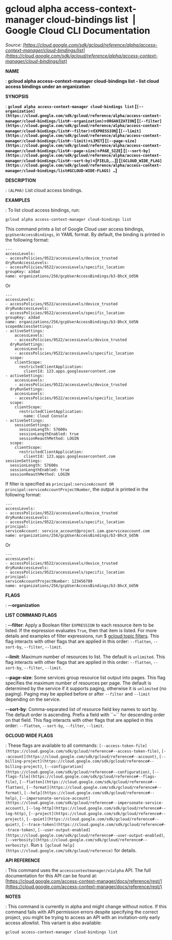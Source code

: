 # gcloud alpha access-context-manager cloud-bindings list  |  Google Cloud CLI Documentation

*Source: [https://cloud.google.com/sdk/gcloud/reference/alpha/access-context-manager/cloud-bindings/list](https://cloud.google.com/sdk/gcloud/reference/alpha/access-context-manager/cloud-bindings/list)*

**NAME**

: **gcloud alpha access-context-manager cloud-bindings list - list cloud access bindings under an organization**

**SYNOPSIS**

: **`gcloud alpha access-context-manager cloud-bindings list` [`[--organization](https://cloud.google.com/sdk/gcloud/reference/alpha/access-context-manager/cloud-bindings/list#--organization)`=`ORGANIZATION`] [`[--filter](https://cloud.google.com/sdk/gcloud/reference/alpha/access-context-manager/cloud-bindings/list#--filter)`=`EXPRESSION`] [`[--limit](https://cloud.google.com/sdk/gcloud/reference/alpha/access-context-manager/cloud-bindings/list#--limit)`=`LIMIT`] [`[--page-size](https://cloud.google.com/sdk/gcloud/reference/alpha/access-context-manager/cloud-bindings/list#--page-size)`=`PAGE_SIZE`] [`[--sort-by](https://cloud.google.com/sdk/gcloud/reference/alpha/access-context-manager/cloud-bindings/list#--sort-by)`=[`FIELD`,…]] [`[GCLOUD_WIDE_FLAG](https://cloud.google.com/sdk/gcloud/reference/alpha/access-context-manager/cloud-bindings/list#GCLOUD-WIDE-FLAGS) …`]**

**DESCRIPTION**

: `(ALPHA)` List cloud access bindings.

**EXAMPLES**

: To list cloud access bindings, run:

```
gcloud alpha access-context-manager cloud-bindings list
```

This command prints a list of Google Cloud user access bindings,
`gcpUserAccessBindings`, in YAML format. By default, the binding is
printed in the following format:

```
---
accessLevels:
- accessPolicies/9522/accessLevels/device_trusted
dryRunAccessLevels:
- accessPolicies/9522/accessLevels/specific_location
groupKey: a3dad
name: organizations/256/gcpUserAccessBindings/b3-BhcX_Ud5N
```

Or

```
---
accessLevels:
- accessPolicies/9522/accessLevels/device_trusted
dryRunAccessLevels:
- accessPolicies/9522/accessLevels/specific_location
groupKey: a3dad
name: organizations/256/gcpUserAccessBindings/b3-BhcX_Ud5N
scopedAccessSettings:
- activeSettings:
    accessLevels:
    - accessPolicies/9522/accessLevels/device_trusted
  dryRunSettings:
    accessLevels:
    - accessPolicies/9522/accessLevels/specific_location
  scope:
    clientScope:
      restrictedClientApplication:
        clientId: 123.apps.googleusercontent.com
- activeSettings:
    accessLevels:
    - accessPolicies/9522/accessLevels/device_trusted
  dryRunSettings:
    accessLevels:
    - accessPolicies/9522/accessLevels/specific_location
  scope:
    clientScope:
      restrictedClientApplication:
        name: Cloud Console
- activeSettings:
    sessionSettings:
      sessionLength: 57600s
      sessionLengthEnabled: true
      sessionReauthMethod: LOGIN
  scope:
    clientScope:
      restrictedClientApplication:
        clientId: 123.apps.googleusercontent.com
sessionSettings:
  sessionLength: 57600s
  sessionLengthEnabled: true
  sessionReauthMethod: LOGIN
```

If filter is specified as `principal:serviceAccount OR
principal:serviceAccountProjectNumber`, the output is printed in the
following format:

```
---
accessLevels:
- accessPolicies/9522/accessLevels/device_trusted
dryRunAccessLevels:
- accessPolicies/9522/accessLevels/specific_location
principal:
serviceAccount: service_account@project.iam.gserviceaccount.com
name: organizations/256/gcpUserAccessBindings/b3-BhcX_Ud5N
```

Or

```
---
accessLevels:
- accessPolicies/9522/accessLevels/device_trusted
dryRunAccessLevels:
- accessPolicies/9522/accessLevels/specific_location
principal:
serviceAccountProjectNumber: 123456789
name: organizations/256/gcpUserAccessBindings/b3-BhcX_Ud5N
```

**FLAGS**

: **--organization**

**LIST COMMAND FLAGS**

: **--filter**:
Apply a Boolean filter `EXPRESSION` to each resource item
to be listed. If the expression evaluates `True`, then that item is
listed. For more details and examples of filter expressions, run $ [gcloud topic filters](https://cloud.google.com/sdk/gcloud/reference/topic/filters). This flag
interacts with other flags that are applied in this order:
`--flatten`, `--sort-by`, `--filter`,
`--limit`.

**--limit**:
Maximum number of resources to list. The default is `unlimited`. This
flag interacts with other flags that are applied in this order:
`--flatten`, `--sort-by`, `--filter`,
`--limit`.

**--page-size**:
Some services group resource list output into pages. This flag specifies the
maximum number of resources per page. The default is determined by the service
if it supports paging, otherwise it is `unlimited` (no paging).
Paging may be applied before or after `--filter` and
`--limit` depending on the service.

**--sort-by**:
Comma-separated list of resource field key names to sort by. The default order
is ascending. Prefix a field with ``~´´ for descending order on that
field. This flag interacts with other flags that are applied in this order:
`--flatten`, `--sort-by`, `--filter`,
`--limit`.

**GCLOUD WIDE FLAGS**

: These flags are available to all commands: `[--access-token-file](https://cloud.google.com/sdk/gcloud/reference#--access-token-file)`,
`[--account](https://cloud.google.com/sdk/gcloud/reference#--account)`, `[--billing-project](https://cloud.google.com/sdk/gcloud/reference#--billing-project)`,
`[--configuration](https://cloud.google.com/sdk/gcloud/reference#--configuration)`,
`[--flags-file](https://cloud.google.com/sdk/gcloud/reference#--flags-file)`,
`[--flatten](https://cloud.google.com/sdk/gcloud/reference#--flatten)`, `[--format](https://cloud.google.com/sdk/gcloud/reference#--format)`, `[--help](https://cloud.google.com/sdk/gcloud/reference#--help)`, `[--impersonate-service-account](https://cloud.google.com/sdk/gcloud/reference#--impersonate-service-account)`,
`[--log-http](https://cloud.google.com/sdk/gcloud/reference#--log-http)`,
`[--project](https://cloud.google.com/sdk/gcloud/reference#--project)`, `[--quiet](https://cloud.google.com/sdk/gcloud/reference#--quiet)`, `[--trace-token](https://cloud.google.com/sdk/gcloud/reference#--trace-token)`, `[--user-output-enabled](https://cloud.google.com/sdk/gcloud/reference#--user-output-enabled)`,
`[--verbosity](https://cloud.google.com/sdk/gcloud/reference#--verbosity)`.
Run `$ [gcloud help](https://cloud.google.com/sdk/gcloud/reference)` for details.

**API REFERENCE**

: This command uses the `accesscontextmanager/v1alpha` API. The full
documentation for this API can be found at: [https://cloud.google.com/access-context-manager/docs/reference/rest/](https://cloud.google.com/access-context-manager/docs/reference/rest/)

**NOTES**

: This command is currently in alpha and might change without notice. If this
command fails with API permission errors despite specifying the correct project,
you might be trying to access an API with an invitation-only early access
allowlist. This variant is also available:

```
gcloud access-context-manager cloud-bindings list
```